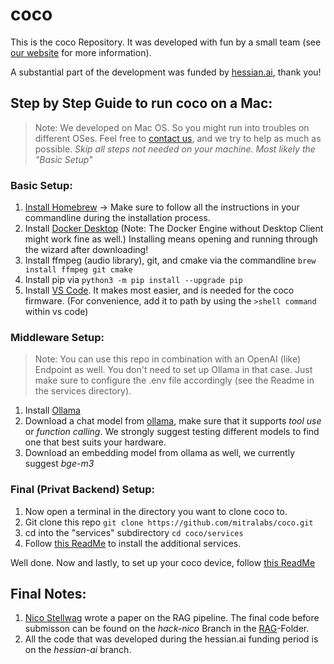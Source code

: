 # coco

This is the coco Repository. It was developed with fun by a small team (see [our website](www.mitra-labs.ai) for more information).<br>

A substantial part of the development was funded by [hessian.ai](https://hessian.ai), thank you!

## Step by Step Guide to run coco on a **Mac**:
>Note: We developed on Mac OS. So you might run into troubles on different OSes. Feel free to [contact us](mailto:coco@mitra-labs.ai), and we try to help as much as possible.
*Skip all steps not needed on your machine. Most likely the "Basic Setup"*

### Basic Setup:

1. [Install Homebrew](https://brew.sh) -> Make sure to follow all the instructions in your commandline during the installation process.
2. Install [Docker Desktop](https://docs.docker.com/desktop/) (Note: The Docker Engine without Desktop Client might work fine as well.) Installing means opening and running through the wizard after downloading!
3. Install ffmpeg (audio library), git, and cmake via the commandline `brew install ffmpeg git cmake`
4. Install pip via `python3 -m pip install --upgrade pip`
5. Install [VS Code](https://code.visualstudio.com). It makes most easier, and is needed for the coco firmware. (For convenience, add it to path by using the `>shell command` within vs code)

### Middleware Setup:
>Note: You can use this repo in combination with an OpenAI (like) Endpoint as well. You don't need to set up Ollama in that case. Just make sure to configure the .env file accordingly (see the Readme in the services directory).

1. Install [Ollama](https://ollama.com)
2. Download a chat model from [ollama](https://www.ollama.com), make sure that it supports *tool use* or *function calling*. We strongly suggest testing different models to find one that best suits your hardware.
3. Download an embedding model from ollama as well, we currently suggest *bge-m3*

### Final (Privat Backend) Setup:

1. Now open a terminal in the directory you want to clone coco to.
2. Git clone this repo `git clone https://github.com/mitralabs/coco.git`
3. cd into the "services" subdirectory `cd coco/services`
4. Follow [this ReadMe](/services/README.md) to install the additional services.

Well done. Now and lastly, to set up your coco device, follow [this ReadMe](/coco/firmware/README.md)

## Final Notes:
1. [Nico Stellwag](https://nicolasstellwag.com) wrote a paper on the RAG pipeline. The final code before submisson can be found on the *hack-nico* Branch in the [RAG](test/rag/)-Folder.
2. All the code that was developed during the hessian.ai funding period is on the *hessian-ai* branch.